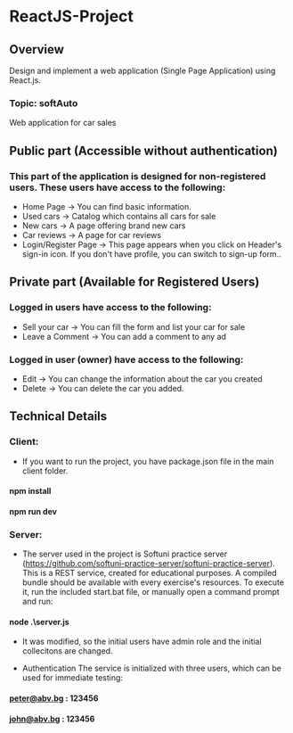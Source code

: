 # ReactJS-Project


## Overview
Design and implement a web application (Single Page Application) using React.js.
### Topic: softAuto
Web application for car sales

## Public part (Accessible without authentication)
### This part of the application is designed for non-registered users. These users have access to the following:
* Home Page -> You can find basic information.
* Used cars -> Catalog which contains all cars for sale
* New cars -> A page offering brand new cars
* Car reviews -> A page for car reviews
* Login/Register Page -> This page appears when you click on Header's sign-in icon. If you don't have profile, you can switch to sign-up form..


## Private part (Available for Registered Users)
### Logged in users have access to the following:
* Sell your car -> You can fill  the form and list your car for sale
* Leave a Comment -> You can add a comment to any ad
### Logged in user (owner) have access to the following:
* Edit  -> You can change the information about the car  you created
* Delete  -> You can delete the car you added.

## Technical Details
### Client:
* If you want to run the project, you have package.json file in the main client folder.

#### npm install
#### npm run dev

### Server:
* The server used in the project is Softuni practice server (https://github.com/softuni-practice-server/softuni-practice-server).
This is a REST service, created for educational purposes. A compiled bundle should be available with every exercise's resources. To execute it, run the included start.bat file, or manually open a command prompt and run:

 #### node .\server.js  

* It was modified, so the initial users have admin role and the initial collecitons are changed.

* Authentication
The service is initialized with three users, which can be used for immediate testing:

#### peter@abv.bg : 123456
#### john@abv.bg : 123456

